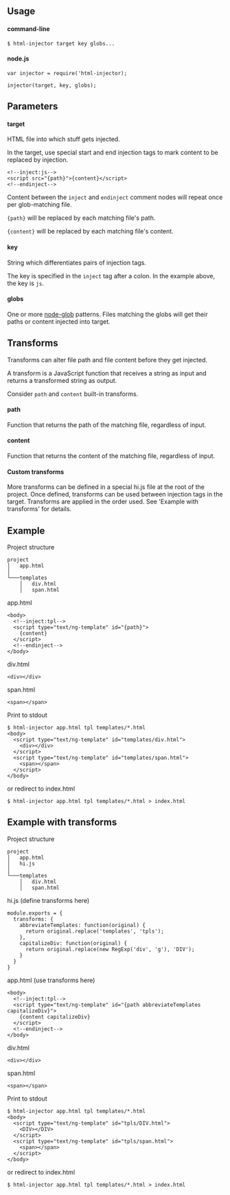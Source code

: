 ## Usage 

#### command-line
```
$ html-injector target key globs...
```

#### node.js
```
var injector = require('html-injector);

injector(target, key, globs);
```




## Parameters

#### target

HTML file into which stuff gets injected.

In the target, use special start and end injection tags to mark content to be replaced by injection.

```
<!--inject:js-->
<script src="{path}">{content}</script>
<!--endinject-->
```

Content between the `inject` and `endinject` comment nodes will repeat once per glob-matching file.

`{path}` will be replaced by each matching file's path.

`{content}` will be replaced by each matching file's content.

#### key

String which differentiates pairs of injection tags.

The key is specified in the `inject` tag after a colon. In the example above, the key is `js`.

#### globs

One or more [node-glob](https://github.com/isaacs/node-glob) patterns. Files matching the globs will get their paths or content injected into target.




## Transforms

Transforms can alter file path and file content before they get injected.

A transform is a JavaScript function that receives a string as input and returns a transformed string as output.

Consider `path` and `content` built-in transforms.

#### path

Function that returns the path of the matching file, regardless of input.

#### content

Function that returns the content of the matching file, regardless of input.

#### Custom transforms 

More transforms can be defined in a special hi.js file at the root of the project. Once defined, transforms can be used between injection tags in the target. Transforms are applied in the order used. See 'Example with transforms' for details.




## Example

Project structure
```
project
│   app.html
│
└───templates
    │   div.html
    │   span.html
```

app.html
```
<body>
  <!--inject:tpl-->
  <script type="text/ng-template" id="{path}">
    {content}
  </script>
  <!--endinject-->
</body>
```

div.html
```
<div></div>
```

span.html
```
<span></span>
```

Print to stdout
```
$ html-injector app.html tpl templates/*.html
<body>
  <script type="text/ng-template" id="templates/div.html">
    <div></div>
  </script>
  <script type="text/ng-template" id="templates/span.html">
    <span></span>
  </script>
</body>
```

or redirect to index.html
```
$ html-injector app.html tpl templates/*.html > index.html
```




## Example with transforms

Project structure
```
project
│   app.html
│   hi.js
│
└───templates
    │   div.html
    │   span.html
```

hi.js (define transforms here)
```
module.exports = {
  transforms: {
    abbreviateTemplates: function(original) {
      return original.replace('templates', 'tpls');
    },
    capitalizeDiv: function(original) {
      return original.replace(new RegExp('div', 'g'), 'DIV');
    }
  }
}
```

app.html (use transforms here)
```
<body>
  <!--inject:tpl-->
  <script type="text/ng-template" id="{path abbreviateTemplates capitalizeDiv}">
    {content capitalizeDiv}
  </script>
  <!--endinject-->
</body>
```

div.html
```
<div></div>
```

span.html
```
<span></span>
```

Print to stdout
```
$ html-injector app.html tpl templates/*.html
<body>
  <script type="text/ng-template" id="tpls/DIV.html">
    <DIV></DIV>
  </script>
  <script type="text/ng-template" id="tpls/span.html">
    <span></span>
  </script>
</body>
```

or redirect to index.html
```
$ html-injector app.html tpl templates/*.html > index.html
```
